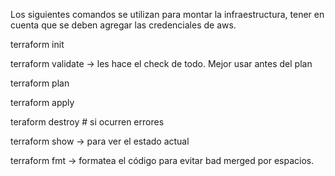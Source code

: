 Los siguientes comandos se utilizan para montar la infraestructura, tener en cuenta que se deben agregar las credenciales de aws.

terraform init

terraform validate -> les hace el check de todo. Mejor usar antes del plan

terraform plan

terraform apply

teraform destroy # si ocurren errores

terraform show -> para ver el estado actual

terraform fmt -> formatea el código para evitar bad merged por espacios.
